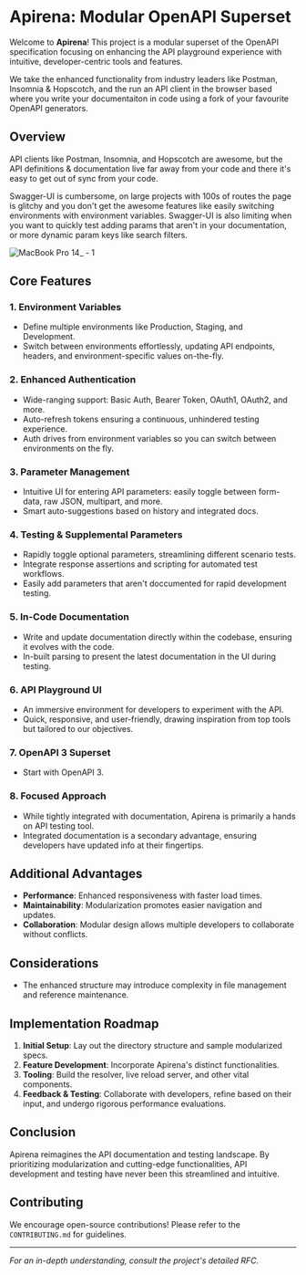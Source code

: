 # Apirena: Modular OpenAPI Superset

Welcome to **Apirena**! This project is a modular superset of the OpenAPI specification focusing on enhancing the API playground experience with intuitive, developer-centric tools and features. 

We take the enhanced functionality from industry leaders like Postman, Insomnia & Hopscotch, and the run an API client in the browser based where you write your documentaiton in code using a fork of your favourite OpenAPI generators.

## Overview

API clients like Postman, Insomnia, and Hopscotch are awesome, but the API definitions & documentation live far away from your code and there it's easy to get out of sync from your code. 

Swagger-UI is cumbersome, on large projects with 100s of routes the page is glitchy and you don't get the awesome features like easily switching environments with environment variables. Swagger-UI is also limiting when you want to quickly test adding params that aren't in your documentation, or more dynamic param keys like search filters. 

![MacBook Pro 14_ - 1](https://github.com/apirena/apirena/assets/23046374/846601b9-eae2-496a-b2e1-f5d18c6e6421)


## Core Features

### 1. **Environment Variables**
- Define multiple environments like Production, Staging, and Development.
- Switch between environments effortlessly, updating API endpoints, headers, and environment-specific values on-the-fly.

### 2. **Enhanced Authentication**
- Wide-ranging support: Basic Auth, Bearer Token, OAuth1, OAuth2, and more.
- Auto-refresh tokens ensuring a continuous, unhindered testing experience.
- Auth drives from environment variables so you can switch between environments on the fly.

### 3. **Parameter Management**
- Intuitive UI for entering API parameters: easily toggle between form-data, raw JSON, multipart, and more.
- Smart auto-suggestions based on history and integrated docs.

### 4. **Testing & Supplemental Parameters**
- Rapidly toggle optional parameters, streamlining different scenario tests.
- Integrate response assertions and scripting for automated test workflows.
- Easily add parameters that aren't doccumented for rapid development testing.

### 5. **In-Code Documentation**  
- Write and update documentation directly within the codebase, ensuring it evolves with the code.
- In-built parsing to present the latest documentation in the UI during testing.

### 6. **API Playground UI**
- An immersive environment for developers to experiment with the API.
- Quick, responsive, and user-friendly, drawing inspiration from top tools but tailored to our objectives.

### 7. **OpenAPI 3 Superset**
- Start with OpenAPI 3.

### 8. **Focused Approach**
- While tightly integrated with documentation, Apirena is primarily a hands on API testing tool.
- Integrated documentation is a secondary advantage, ensuring developers have updated info at their fingertips.

## Additional Advantages

- **Performance**: Enhanced responsiveness with faster load times.
- **Maintainability**: Modularization promotes easier navigation and updates.
- **Collaboration**: Modular design allows multiple developers to collaborate without conflicts.

## Considerations

- The enhanced structure may introduce complexity in file management and reference maintenance.

## Implementation Roadmap

1. **Initial Setup**: Lay out the directory structure and sample modularized specs.
2. **Feature Development**: Incorporate Apirena's distinct functionalities.
3. **Tooling**: Build the resolver, live reload server, and other vital components.
4. **Feedback & Testing**: Collaborate with developers, refine based on their input, and undergo rigorous performance evaluations.

## Conclusion

Apirena reimagines the API documentation and testing landscape. By prioritizing modularization and cutting-edge functionalities, API development and testing have never been this streamlined and intuitive.

## Contributing

We encourage open-source contributions! Please refer to the `CONTRIBUTING.md` for guidelines.

---

*For an in-depth understanding, consult the project's detailed RFC.*
